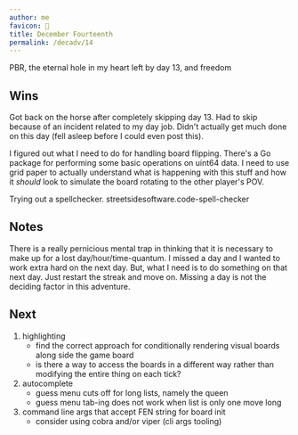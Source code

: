 ```yaml
---
author: me
favicon: 🕺
title: December Fourteenth
permalink: /decadv/14
---
```


PBR, the eternal hole in my heart left by day 13, and freedom

## Wins

Got back on the horse after completely skipping day 13. Had to skip because of an incident related to my day job. Didn't actually get much done on this day (fell asleep before I could even post this).

I figured out what I need to do for handling board flipping. There's a Go package for performing some basic operations on uint64 data. I need to use grid paper to actually understand what is happening with this stuff and how it _should_ look to simulate the board rotating to the other player's POV.

Trying out a spellchecker. streetsidesoftware.code-spell-checker

## Notes

There is a really pernicious mental trap in thinking that it is necessary to make up for a lost day/hour/time-quantum. I missed a day and I wanted to work extra hard on the next day. But, what I need is to do something on that next day. Just restart the streak and move on. Missing a day is not the deciding factor in this adventure.

## Next

1. highlighting
    * find the correct approach for conditionally rendering visual boards along side the game board
    * is there a way to access the boards in a different way rather than modifying the entire thing on each tick?
2. autocomplete
    * guess menu cuts off for long lists, namely the queen
    * guess menu tab-ing does not work when list is only one move long
3. command line args that accept FEN string for board init
    * consider using cobra and/or viper (cli args tooling)
